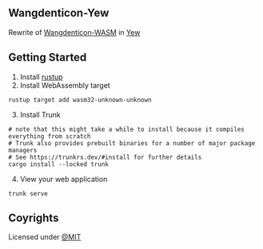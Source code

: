 ## Wangdenticon-Yew

Rewrite of [Wangdenticon-WASM](https://github.com/Sinha-Ujjawal/wangdenticon-wasm) in [Yew](https://yew.rs/)

## Getting Started

1. Install [rustup](https://rustup.rs/)
2. Install WebAssembly target
```console
rustup target add wasm32-unknown-unknown
```
3. Install Trunk
```console
# note that this might take a while to install because it compiles everything from scratch
# Trunk also provides prebuilt binaries for a number of major package managers
# See https://trunkrs.dev/#install for further details
cargo install --locked trunk
```
4. View your web application
```console
trunk serve
```

## Coyrights

Licensed under [@MIT](./LICENSE)

